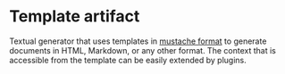 # Template artifact

Textual generator that uses templates in [mustache format](https://mustache.github.io/) to generate documents in HTML, Markdown, or any other format. The context that is accessible from the template can be easily extended by plugins.